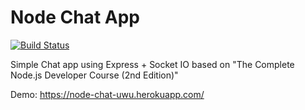 # Node Chat App

[![Build Status](https://travis-ci.org/pramindanata/node-chat-app.svg?branch=master)](https://travis-ci.org/pramindanata/node-chat-app)

Simple Chat app using Express + Socket IO based on "The Complete Node.js Developer Course (2nd Edition)"

Demo: https://node-chat-uwu.herokuapp.com/
